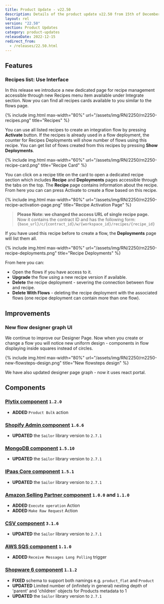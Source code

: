 ```yaml
---
title: Product Update - v22.50
description: Details of the product update v22.50 from 15th of December 2022.
layout: rel
version: "22.50"
section: Product Updates
category: product-updates
releaseDate: 2022-12-15
redirect_from:
  - /releases/22.50.html
---
```


## Features

### Recipes list: Use Interface

In this release we introduce a new dedicated page for recipe management accessible
through new Recipes menu item available under Integrate section. Now you can find
all recipes cards available to you similar to the flows page.

{% include img.html max-width="80%" url="/assets/img/RN/2250/rn2250-recipes.png" title="Recipes" %}

You can use all listed recipes to create an integration flow by pressing **Activate**
button. If the recipes is already used in a flow deployment, the counter for Recipes
Deployments will show number of flows using this recipe. You can get list of flows
created from this recipes by pressing **Show Deployments**.

{% include img.html max-width="60%" url="/assets/img/RN/2250/rn2250-recipe-card.png" title="Recipe Card" %}

You can click on a recipe title on the card to open a dedicated recipe section
which includes **Recipe** and **Deployments** pages accessible through the tabs on
the top. The **Recipe** page contains information about the recipe. From here you
can can press Activate to create a flow based on this recipe.

{% include img.html max-width="80%" url="/assets/img/RN/2250/rn2250-recipe-activation-page.png" title="Recipe Activation Page" %}

> **Please Note: we changed the access URL of single recipe page.** Now it
> contains the contract ID and has the following form:
> `{base_url}/c/{contract_id}/w/{workspace_id}/recipes/{recipe_id}`

If you have used this recipe before to create a flow, the **Deployments** page will
list them all.

{% include img.html max-width="80%" url="/assets/img/RN/2250/rn2250-recipe-deployments.png" title="Recipe Deployments" %}

From here you can:
*   Open the flows if you have access to it.
*   **Upgrade** the flow using a new recipe version if available.
*   **Delete** the recipe deployment - severing the connection between flow and recipe.
*   **Delete With Flows** - deleting the recipe deployment with the associated flows (one recipe deployment can contain more than one flow).

## Improvements

### New flow designer graph UI

We continue to improve our Designer Page. Now when you create or change a flow
you will notice new uniform design - components in flow displaying inside squares
instead of circles.

{% include img.html max-width="80%" url="/assets/img/RN/2250/rn2250-new-flowsteps-design.png" title="New flowsteps design" %}

We have also updated designer page graph - now it uses react portal.


## Components

### [Plytix component](/components/plytix/) `1.2.0`

*   **ADDED** `Product Bulk` action

### [Shopify Admin component](/components/shopify/) `1.6.6`

*   **UPDATED** the `Sailor` library version to `2.7.1`

### [MongoDB component](/components/mongodb/) `1.5.10`

*   **UPDATED** the `Sailor` library version to `2.7.1`

### [IPaas Core component](/components/ipaas-core/) `1.5.1`

*   **UPDATED** the `Sailor` library version to `2.7.1`

### [Amazon Selling Partner component](/components/amazon-selling-partner-api/) `1.0.0` and `1.1.0`

*   **ADDED** `Execute operation` Action
*   **ADDED** `Make Raw Request` Action

### [CSV component](/components/csv/) `3.1.6`

*   **UPDATED** the `Sailor` library version to `2.7.1`

### [AWS SQS component](/components/aws-sqs/) `1.1.0`

*   **ADDED** `Receive Messages Long Polling` trigger

### [Shopware 6 component](/components/shopware-6/) `1.1.2`

*   **FIXED** schema to support both namings e.g. `product_flat` and `Product`
*   **UPDATED** Limited number of (infinitely in general) nesting depth of 'parent' and 'children' objects for Products metadata to 1
*   **UPDATED** the `Sailor` library version to `2.7.1`
